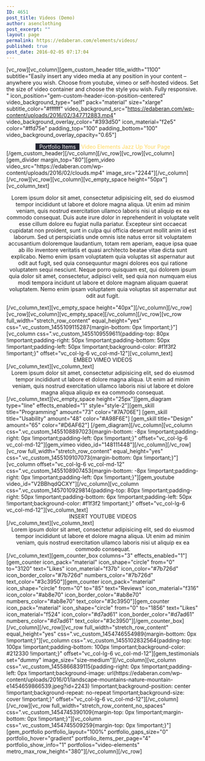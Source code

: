 ```yaml
---
ID: 4651
post_title: Videos (Demo)
author: asenclothing
post_excerpt: ""
layout: page
permalink: https://edaberan.com/elements/videos/
published: true
post_date: 2016-02-05 07:17:04
---
```

[vc_row][vc_column][gem_custom_header title_width="1100" subtitle="Easily insert any video media at any position in your content – anywhere you wish. Choose from youtube, vimeo or self-hosted videos. Set the size of video container and choose the style you wish. Fully responsive.
" icon_position="gem-custom-header-icon-position-centered" video_background_type="self" pack="material" size="xlarge" subtitle_color="#ffffff" video_background_src="https://edaberan.com/wp-content/uploads/2016/02/347712883.mp4" video_background_overlay_color="#393d50" icon_material="f2e5" color="#ffd75e" padding_top="100" padding_bottom="100" video_background_overlay_opacity="0.65"]
<div class="title-h1" style="text-align: center;"><span style="color: #ffffff; background-color: #252734; padding-left: 10px; padding-right: 10px;">Portfolio Items</span> <span style="color: #ffd75e;">Video Elements </span><span class="light" style="color: #ffd75e;">Jazz Up Your Page</span></div>
[/gem_custom_header][/vc_column][/vc_row][vc_row][vc_column][gem_divider margin_top="80"][gem_video video_src="https://edaberan.com/wp-content/uploads/2016/02/clouds.mp4" image_src="2244"][/vc_column][/vc_row][vc_row][vc_column][vc_empty_space height="50px"][vc_column_text]
<div class="wpb_text_column wpb_content_element ">
<div class="wpb_wrapper">
<p style="text-align: center;">Lorem ipsum dolor sit amet, consectetur adipisicing elit, sed do eiusmod tempor incididunt ut labore et dolore magna aliqua. Ut enim ad minim veniam, quis nostrud exercitation ullamco laboris nisi ut aliquip ex ea commodo consequat. Duis aute irure dolor in reprehenderit in voluptate velit esse cillum dolore eu fugiat nulla pariatur. Excepteur sint occaecat cupidatat non proident, sunt in culpa qui officia deserunt mollit anim id est laborum. Sed ut perspiciatis unde omnis iste natus error sit voluptatem accusantium doloremque laudantium, totam rem aperiam, eaque ipsa quae ab illo inventore veritatis et quasi architecto beatae vitae dicta sunt explicabo. Nemo enim ipsam voluptatem quia voluptas sit aspernatur aut odit aut fugit, sed quia consequuntur magni dolores eos qui ratione voluptatem sequi nesciunt. Neque porro quisquam est, qui dolorem ipsum quia dolor sit amet, consectetur, adipisci velit, sed quia non numquam eius modi tempora incidunt ut labore et dolore magnam aliquam quaerat voluptatem. Nemo enim ipsam voluptatem quia voluptas sit aspernatur aut odit aut fugit.</p>

</div>
</div>
[/vc_column_text][vc_empty_space height="40px"][/vc_column][/vc_row][vc_row][vc_column][vc_empty_space][/vc_column][/vc_row][vc_row full_width="stretch_row_content" equal_height="yes" css=".vc_custom_1455109115287{margin-bottom: 0px !important;}"][vc_column css=".vc_custom_1455109559611{padding-top: 80px !important;padding-right: 50px !important;padding-bottom: 50px !important;padding-left: 50px !important;background-color: #f1f3f2 !important;}" offset="vc_col-lg-6 vc_col-md-12"][vc_column_text]
<div class="title-h3" style="text-align: center;"><span class="light">EMBED VIMEO VIDEOS</span></div>
[/vc_column_text][vc_column_text]
<div style="text-align: center;">Lorem ipsum dolor sit amet, consectetur adipisicing elit, sed do eiusmod tempor incididunt ut labore et dolore magna aliqua. Ut enim ad minim veniam, quis nostrud exercitation ullamco laboris nisi ut labore et dolore magna aliqua aliquip ex ea commodo consequat.</div>
[/vc_column_text][vc_empty_space height="25px"][gem_diagram type="line" effects_enabled="1" style="style-2"][gem_skill title="Programming" amount="73" color="#7A706E"]
[gem_skill title="Usability" amount="48" color="#A98F6E"]
[gem_skill title="Design" amount="65" color="#D6AF62"]
[/gem_diagram][/vc_column][vc_column css=".vc_custom_1455108897023{margin-bottom: -8px !important;padding-right: 0px !important;padding-left: 0px !important;}" offset="vc_col-lg-6 vc_col-md-12"][gem_vimeo video_id="148111448"][/vc_column][/vc_row][vc_row full_width="stretch_row_content" equal_height="yes" css=".vc_custom_1455109107073{margin-bottom: 0px !important;}"][vc_column offset="vc_col-lg-6 vc_col-md-12" css=".vc_custom_1455108907453{margin-bottom: -8px !important;padding-right: 0px !important;padding-left: 0px !important;}"][gem_youtube video_id="V2BBhqdQCXY"][/vc_column][vc_column css=".vc_custom_1457010929814{padding-top: 80px !important;padding-right: 50px !important;padding-bottom: 6px !important;padding-left: 50px !important;background-color: #f1f3f2 !important;}" offset="vc_col-lg-6 vc_col-md-12"][vc_column_text]
<div class="title-h3" style="text-align: center;"><span class="light">INSERT YOUTUBE VIDEOS</span></div>
[/vc_column_text][vc_column_text]
<div style="text-align: center;">Lorem ipsum dolor sit amet, consectetur adipisicing elit, sed do eiusmod tempor incididunt ut labore et dolore magna aliqua. Ut enim ad minim veniam, quis nostrud exercitation ullamco laboris nisi ut aliquip ex ea commodo consequat.</div>
[/vc_column_text][gem_counter_box columns="3" effects_enabled="1"][gem_counter icon_pack="material" icon_shape="circle" from="0" to="3120" text="Likes" icon_material="f37b" icon_color="#7b726d" icon_border_color="#7b726d" numbers_color="#7b726d" text_color="#3c3950"][gem_counter icon_pack="material" icon_shape="circle" from="0" to="85" text="Reviews" icon_material="f316" icon_color="#ab8e70" icon_border_color="#ab8e70" numbers_color="#ab8e70" text_color="#3c3950"][gem_counter icon_pack="material" icon_shape="circle" from="0" to="1856" text="Likes" icon_material="f524" icon_color="#d7ad61" icon_border_color="#d7ad61" numbers_color="#d7ad61" text_color="#3c3950"][/gem_counter_box][/vc_column][/vc_row][vc_row full_width="stretch_row_content" equal_height="yes" css=".vc_custom_1454746554989{margin-bottom: 0px !important;}"][vc_column css=".vc_custom_1455102832564{padding-top: 100px !important;padding-bottom: 100px !important;background-color: #212330 !important;}" offset="vc_col-lg-6 vc_col-md-12"][gem_testimonials set="dummy" image_size="size-medium"][/vc_column][vc_column css=".vc_custom_1455866839115{padding-right: 0px !important;padding-left: 0px !important;background-image: url(https://edaberan.com/wp-content/uploads/2016/01/landscape-mountains-nature-mountain-e1454659866539.jpeg?id=2243) !important;background-position: center !important;background-repeat: no-repeat !important;background-size: cover !important;}" offset="vc_col-lg-6 vc_col-md-12"][/vc_column][/vc_row][vc_row full_width="stretch_row_content_no_spaces" css=".vc_custom_1454745390109{margin-top: 0px !important;margin-bottom: 0px !important;}"][vc_column css=".vc_custom_1454745509259{margin-top: 0px !important;}"][gem_portfolio portfolio_layout="100%" portfolio_gaps_size="0" portfolio_hover="gradient" portfolio_items_per_page="4" portfolio_show_info="1" portfolios="video-elements" metro_max_row_height="380"][/vc_column][/vc_row]